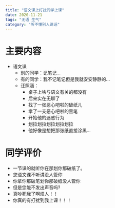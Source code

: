 ```yaml
---
title: "语文课上打扰同学上课"
date: 2020-11-21
tags: "无语 生气"
category: "听不懂别人说话"
---
```


# 主要内容
+ 语文课
  - 别的同学：记笔记...
  - 有的同学：我不记笔记但是我就安安静静的...
  - 汪照涵：
    - 桌子上啥与语文有关的都没有
    - 后来实在无聊了
    - 找了一张恶心吧啦的破纸儿
    - 拿了一支恶心吧啦的黑笔
    - 开始他的迷惑行为
    - 划拉划拉划拉划拉划拉
    - 他好像是想把那张纸直接涂黑...


# 同学评价
* 一节课的就听你在那划你那破纸了。
* 您语文课不听讲没人管你
* 你拿你那破笔划你那破纸没人管你
* 但是您能不发出声音吗?
* 真吵死我了啊烦人！！
* 你真的有打扰到我上课！！！
